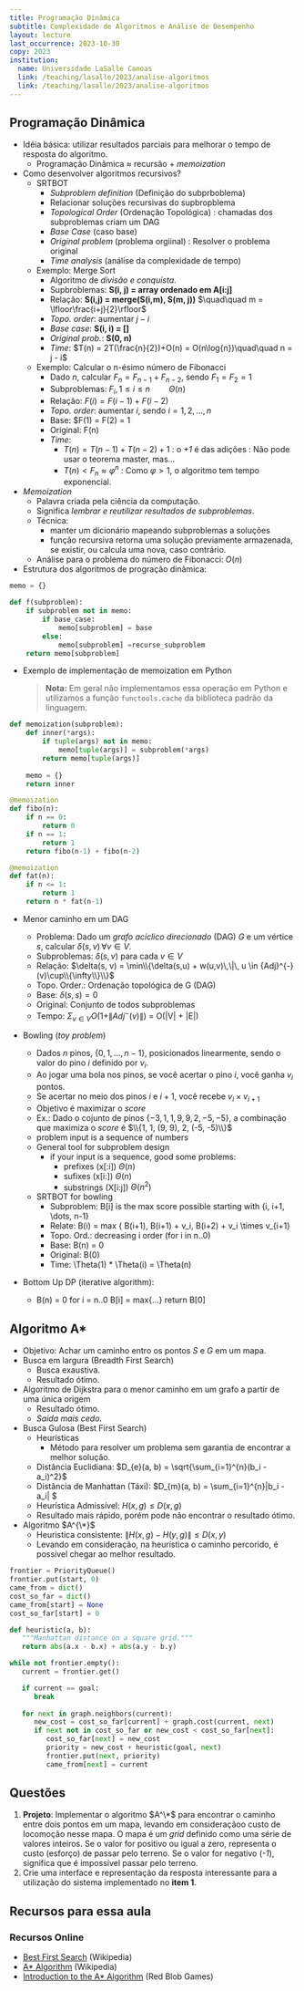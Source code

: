 ```yaml
---
title: Programação Dinâmica
subtitle: Complexidade de Algoritmos e Análise de Desempenho
layout: lecture
last_occurrence: 2023-10-30
copy: 2023
institution:
  name: Universidade LaSalle Canoas
  link: /teaching/lasalle/2023/analise-algoritmos
  link: /teaching/lasalle/2023/analise-algoritmos
---
```


## Programação Dinâmica

* Idéia básica: utilizar resultados parciais para melhorar o tempo de resposta do algoritmo.
    * Programação Dinâmica $\approx$ recursão + _memoization_
* Como desenvolver algoritmos recursivos?
    * SRTBOT
        * _Subproblem definition_ (Definição do subprboblema)
        * Relacionar soluções recursivas do supbropblema
        * _Topological Order_ (Ordenação Topológica)
        : chamadas dos subproblemas criam um DAG
        * _Base Case_ (caso base)
        * _Original problem_ (problema orgiinal)
        : Resolver o problema original
        * _Time analysis_ (análise da complexidade de tempo)
    * Exemplo: Merge Sort
        * Algoritmo de _divisão e conquista_.
        * Supbroblemas: **S(i, j) = array ordenado em A[i:j]**
        * Relação: **S(i,j) = merge(S(i,m), S(m, j))** $\quad\quad m = \lfloor\frac{i+j}{2}\rfloor$
        * _Topo. order_: aumentar $j-i$
        * _Base case_: **S(i, i) = []**
        * _Original prob._: **S(0, n)**
        * _Time_: $T(n) = 2T(\frac{n}{2})+O(n) = O(n\log{n})\quad\quad n = j - i$
    * Exemplo: Calcular o n-ésimo número de Fibonacci
        * Dado $n$, calcular $F_n = F_{n-1} + F_{n-2}$, sendo $F_1 = F_2 = 1$
        * Subproblemas: $F_{i}, 1 \le i \le n \quad\quad\Theta(n)$
        * Relação: $F(i) = F(i-1) + F(i-2)$
        * _Topo. order_: aumentar $i$, sendo $i = 1, 2, \dots, n$
        * Base: $F(1) = F(2) = 1
        * Original: F(n)
        * _Time_:
            * $T(n) = T(n-1) + T(n-2) + 1$
            : o _+1_ é das adições
            : Não pode usar o teorema master, mas... 
            * $T(n) \lt F_n \approx \varphi^n$
            : Como $\varphi \gt 1$, o algoritmo tem tempo exponencial.
* _Memoization_
    * Palavra criada pela ciência da computação.
    * Significa _lembrar e reutilizar resultados de subproblemas_.
    * Técnica:
        * manter um dicionário mapeando subproblemas a soluções
        * função recursiva retorna uma solução previamente armazenada, se existir, ou calcula uma nova, caso contrário.
    * Análise para o problema do número de Fibonacci: $O(n)$
* Estrutura dos algoritmos de progração dinâmica:

```python
memo = {}

def f(subproblem):
    if subproblem not in memo:
        if base_case:
            memo[subproblem] = base
        else:
            memo[subproblem] =recurse_subproblem
    return memo[subproblem]
```
* Exemplo de implementação de memoization em Python

    > **Nota:** Em geral não implementamos essa operação em Python e utilizamos a função `functools.cache` da biblioteca padrão da linguagem.

```python
def memoization(subproblem):
    def inner(*args):
        if tuple(args) not in memo:
            memo[tuple(args)] = subproblem(*args)
        return memo[tuple(args)]
    
    memo = {}
    return inner

@memoization
def fibo(n):
    if n == 0:
        return 0
    if n == 1:
        return 1
    return fibo(n-1) + fibo(n-2)

@memoization
def fat(n):
    if n <= 1:
        return 1
    return n * fat(n-1)
```

* Menor caminho em um DAG
    * Problema: Dado um _grafo acíclico direcionado_ (DAG) $G$ e um vértice $s$, calcular $\delta(s,v)\,\forall v \in V$. 
    * Subproblemas: $\delta(s,v)$ para cada $v \in V$ 
    * Relação: $\delta(s, v) = \min\\{\delta(s,u) + w(u,v)\,\|\, u \in {Adj}^{-}(v)\cup\\{\infty\\}\\}$
    * Topo. Order.: Ordenação topológica de G (DAG)
    * Base: $\delta(s,s) = 0$
    * Original: Conjunto de todos subproblemas
    * Tempo: $\Sigma_{v \in V} O(1 + \|{Adj}^{-}(v)\|)$ = O(\|V\| + \|E\|)

* Bowling (_toy problem_)
    * Dados $n$ pinos, $\{0, 1, \dots, n-1\}$, posicionados linearmente, sendo o valor do pino $i$ definido por $v_i$.
    * Ao jogar uma bola nos pinos, se você acertar o pino $i$, você ganha $v_i$ pontos.
    * Se acertar no meio dos pinos $i$ e $i+1$, você recebe $v_{i} \times v_{i+1}$
    * Objetivo é maximizar o _score_
    * Ex.: Dado o cojunto de pinos $\{-3, 1, 1, 9, 9, 2, -5, -5\}$, a combinação que maximiza o _score_ é $\\{1, 1, (9, 9), 2, (-5, -5)\\}$
    * problem input is a sequence of numbers
    * General tool for subproblem design
        * if your input is a sequence, good some problems:
            * prefixes (x[:i]) $\Theta(n)$
            * sufixes (x[i:])  $\Theta(n)$
            * substrings (X[i:j])  $\Theta(n^2)$
    * SRTBOT for bowling
        * Subproblem: B[i] is the max score possible starting with {i, i+1, \dots, n-1}
        * Relate: B(i) = max { B(i+1), B(i+1) + v_i, B(i+2) + v_i \times v_{i+1}
        * Topo. Ord.: decreasing i order (for i in n..0)
        * Base: B(n) = 0
        * Original: B(0)
        * Time: \Theta(1) * \Theta(i) = \Theta(n)

* Bottom Up DP (iterative algorithm):
    * B(n) = 0
    for i = n..0
        B[i] = max{...}
    return B[0]

## Algoritmo A*

* Objetivo: Achar um caminho entro os pontos $S$ e $G$ em um mapa.
* Busca em largura (Breadth First Search)
    * Busca exaustiva.
    * Resultado ótimo.
* Algoritmo de Dijkstra para o menor caminho em um grafo a partir de uma única origem
    * Resultado ótimo.
    * _Saida mais cedo_.
* Busca Gulosa (Best First Search)
    * Heurísticas
        * Método para resolver um problema sem garantia de encontrar a melhor solução.
    * Distância Euclidiana: $D_{e}(a, b) = \sqrt{\sum_{i=1}^{n}(b_i - a_i)^2}$
    * Distância de Manhattan (Táxi): $D_{m}(a, b) = \sum_{i=1}^{n}\|b_i - a_i\| $
    * Heurística Admissível: $H(x, g) \leq D(x, g)$
    * Resultado mais rápido, porém pode não encontrar o resultado ótimo.
* Algoritmo $A^{\*}$
    * Heuristica consistente: $\| H(x, g) - H(y, g) \| \leq D(x, y)$
    * Levando em consideração, na heurística o caminho percorido, é possível chegar ao melhor resultado.


```python
frontier = PriorityQueue()
frontier.put(start, 0)
came_from = dict()
cost_so_far = dict()
came_from[start] = None
cost_so_far[start] = 0

def heuristic(a, b):
   """Manhattan distance on a square grid."""
   return abs(a.x - b.x) + abs(a.y - b.y)

while not frontier.empty():
   current = frontier.get()

   if current == goal:
      break
   
   for next in graph.neighbors(current):
      new_cost = cost_so_far[current] + graph.cost(current, next)
      if next not in cost_so_far or new_cost < cost_so_far[next]:
         cost_so_far[next] = new_cost
         priority = new_cost + heuristic(goal, next)
         frontier.put(next, priority)
         came_from[next] = current
```


## Questões

1. **Projeto**: Implementar o algoritmo $A^\*$ para encontrar o caminho entre dois pontos em um mapa, levando em consideraçãoo custo de locomoção nesse mapa. O mapa é um _grid_ definido como uma série de valores inteiros. Se o valor for positivo ou igual a zero, representa o custo (esforço) de passar pelo terreno. Se o valor for negativo (_-1_), significa que é impossível passar pelo terreno.
2. Crie uma interface e representação da resposta interessante para a utilização do sistema implementado no **item 1**.

## Recursos para essa aula

### Recursos Online

* [Best First Search](https://en.wikipedia.org/wiki/Best-first_search) (Wikipedia)
* [A\* Algorithm](https://en.wikipedia.org/wiki/A*_search_algorithm) (Wikipedia) 
* [Introduction to the A* Algorithm](https://www.redblobgames.com/pathfinding/a-star/introduction.html) (Red Blob Games)

